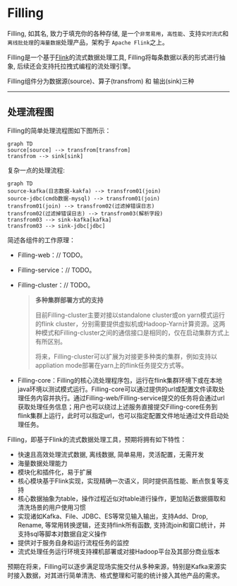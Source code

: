 

# Filling

Filling, 如其名, 致力于填充你的各种存储,  是一个`非常易用`，`高性能`、支持`实时流式`和`离线批处理`的`海量数据`处理产品，架构于 `Apache Flink`之上。

Filling是一个基于[Flink](https://flink.apache.org/)的流式数据处理工具, Filling将每条数据以表的形式进行抽象, 后续还会支持托拉拽式编程的流处理引擎。

Filling组件分为数据源(source)、算子(transfrom) 和 输出(sink)三种

------

## 处理流程图

Filling的简单处理流程图如下图所示：

```Mermaid
graph TD
source[source] --> transfrom[transfrom]
transfrom --> sink[sink]
```

复杂一点的处理流程:

``` Mermaid
graph TD
source-kafka(日志数据-kakfa) --> transfrom01(join)
source-jdbc(cmdb数据-mysql) --> transfrom01(join)
transfrom01(join) --> transfrom02(过滤掉错误日志)
transfrom02(过滤掉错误日志) --> transfrom03(解析字段)
transfrom03 --> sink-kafka[kafka]
transfrom03 --> sink-jdbc[jdbc]
```

简述各组件的工作原理：

- Filling-web：// TODO。

- Filling-service：// TODO。

- Filling-cluster：// TODO。

  > **多种集群部署方式的支持**
  >
  > 目前Filling-cluster主要对接以standalone cluster或on yarn模式运行的flink cluster，分别需要提供虚拟机或Hadoop-Yarn计算资源。这两种模式和Filling-cluster之间的通信接口是相同的，仅在启动集群方式上有所区别。
  >
  > 将来，Filling-cluster可以扩展为对接更多种类的集群，例如支持以appliation mode部署在yarn上的flink任务提交方式等。

- Filling-core：Filling的核心流处理程序包，运行在flink集群环境下或在本地java环境以测试模式运行。Filling-core可以通过提供的url或配置文件读取处理任务内容并执行。通过Filling-web/Filling-service提交的任务将会通过url获取处理任务信息；用户也可以绕过上述服务直接提交Filling-core任务到flink集群上运行，此时可以指定url，也可以指定配置文件地址通过文件启动处理任务。

Filling，即基于Flink的流式数据处理工具，预期将拥有如下特性：

- 快速且高效处理流式数据, 离线数据, 简单易用，灵活配置，无需开发
- 海量数据处理能力
- 模块化和插件化，易于扩展
- 核心模块基于Flink实现，实现精确一次语义，同时提供高性能、断点恢复等支持
- 核心数据抽象为table，操作过程近似对table进行操作，更加贴近数据摄取和清洗场景的用户使用习惯
- 实现诸如Kafka、File、JDBC、ES等常见输入输出，支持Add、Drop, Rename, 等常用转换逻辑，还支持flink所有函数, 支持流join和窗口统计，并支持sql等脚本对数据自定义操作
- 提供对于服务自身和运行流程任务的监控
- 流式处理任务运行环境支持裸机部署或对接Hadoop平台及其部分商业版本

预期在将来，Filling可以逐步满足现场实施交付从多种来源，特别是Kafka来源实时接入数据，对其进行简单清洗、格式整理和可能的统计接入其他产品的需求。
